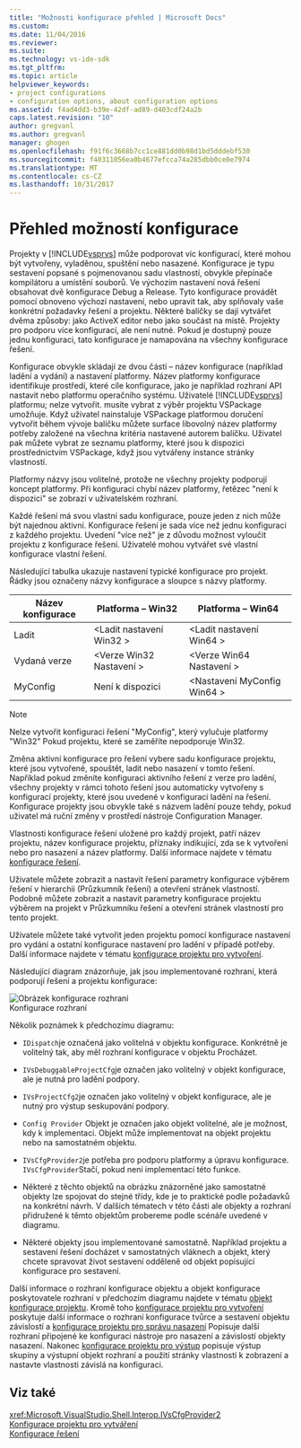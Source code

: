 ```yaml
---
title: "Možnosti konfigurace přehled | Microsoft Docs"
ms.custom: 
ms.date: 11/04/2016
ms.reviewer: 
ms.suite: 
ms.technology: vs-ide-sdk
ms.tgt_pltfrm: 
ms.topic: article
helpviewer_keywords:
- project configurations
- configuration options, about configuration options
ms.assetid: f4ad4dd3-b39e-42df-ad89-d403cdf24a2b
caps.latest.revision: "10"
author: gregvanl
ms.author: gregvanl
manager: ghogen
ms.openlocfilehash: f91f6c3668b7cc1ce881dd0b98d1bd5dddebf530
ms.sourcegitcommit: f40311056ea0b4677efcca74a285dbb0ce0e7974
ms.translationtype: MT
ms.contentlocale: cs-CZ
ms.lasthandoff: 10/31/2017
---
```

# <a name="configuration-options-overview"></a>Přehled možností konfigurace
Projekty v [!INCLUDE[vsprvs](../../code-quality/includes/vsprvs_md.md)] může podporovat víc konfigurací, které mohou být vytvořeny, vyladěnou, spuštění nebo nasazené. Konfigurace je typu sestavení popsané s pojmenovanou sadu vlastností, obvykle přepínače kompilátoru a umístění souborů. Ve výchozím nastavení nová řešení obsahovat dvě konfigurace Debug a Release. Tyto konfigurace provádět pomocí obnoveno výchozí nastavení, nebo upravit tak, aby splňovaly vaše konkrétní požadavky řešení a projektu. Některé balíčky se dají vytvářet dvěma způsoby: jako ActiveX editor nebo jako součást na místě. Projekty pro podporu více konfigurací, ale není nutné. Pokud je dostupný pouze jednu konfiguraci, tato konfigurace je namapována na všechny konfigurace řešení.  
  
 Konfigurace obvykle skládají ze dvou částí – název konfigurace (například ladění a vydání) a nastavení platformy. Název platformy konfigurace identifikuje prostředí, které cíle konfigurace, jako je například rozhraní API nastavit nebo platformu operačního systému. Uživatelé [!INCLUDE[vsprvs](../../code-quality/includes/vsprvs_md.md)] platformu; nelze vytvořit. musíte vybrat z výběr projektu VSPackage umožňuje. Když uživatel nainstaluje VSPackage platformou doručení vytvořit během vývoje balíčku můžete surface libovolný název platformy potřeby založené na všechna kritéria nastavené autorem balíčku. Uživatel pak můžete vybrat ze seznamu platformy, které jsou k dispozici prostřednictvím VSPackage, když jsou vytvářeny instance stránky vlastností.  
  
 Platformy názvy jsou volitelné, protože ne všechny projekty podporují koncept platformy. Při konfiguraci chybí název platformy, řetězec "není k dispozici" se zobrazí v uživatelském rozhraní.  
  
 Každé řešení má svou vlastní sadu konfigurace, pouze jeden z nich může být najednou aktivní. Konfigurace řešení je sada více než jednu konfiguraci z každého projektu. Uvedení "více než" je z důvodu možnost vyloučit projektu z konfigurace řešení. Uživatelé mohou vytvářet své vlastní konfigurace vlastní řešení.  
  
 Následující tabulka ukazuje nastavení typické konfigurace pro projekt. Řádky jsou označeny názvy konfigurace a sloupce s názvy platformy.  
  
|Název konfigurace|Platforma – Win32|Platforma – Win64|  
|------------------------|----------------------|----------------------|  
|Ladit|\<Ladit nastavení Win32 >|\<Ladit nastavení Win64 >|  
|Vydaná verze|\<Verze Win32 Nastavení >|\<Verze Win64 Nastavení >|  
|MyConfig|Není k dispozici|\<Nastavení MyConfig Win64 >|  
  
> [!NOTE]
>  Nelze vytvořit konfiguraci řešení "MyConfig", který vylučuje platformy "Win32" Pokud projektu, které se zaměříte nepodporuje Win32.  
  
 Změna aktivní konfigurace pro řešení vybere sadu konfigurace projektu, které jsou vytvořené, spouštět, ladit nebo nasazení v tomto řešení. Například pokud změníte konfiguraci aktivního řešení z verze pro ladění, všechny projekty v rámci tohoto řešení jsou automaticky vytvořeny s konfigurací projekty, které jsou uvedené v konfiguraci ladění na řešení. Konfigurace projekty jsou obvykle také s názvem ladění pouze tehdy, pokud uživatel má ruční změny v prostředí nástroje Configuration Manager.  
  
 Vlastnosti konfigurace řešení uložené pro každý projekt, patří název projektu, název konfigurace projektu, příznaky indikující, zda se k vytvoření nebo pro nasazení a název platformy. Další informace najdete v tématu [konfigurace řešení](../../extensibility/internals/solution-configuration.md).  
  
 Uživatele můžete zobrazit a nastavit řešení parametry konfigurace výběrem řešení v hierarchii (Průzkumník řešení) a otevření stránek vlastností. Podobně můžete zobrazit a nastavit parametry konfigurace projektu výběrem na projekt v Průzkumníku řešení a otevření stránek vlastností pro tento projekt.  
  
 Uživatele můžete také vytvořit jeden projektu pomocí konfigurace nastavení pro vydání a ostatní konfigurace nastavení pro ladění v případě potřeby. Další informace najdete v tématu [konfigurace projektu pro vytvoření](../../extensibility/internals/project-configuration-for-building.md).  
  
 Následující diagram znázorňuje, jak jsou implementované rozhraní, která podporují řešení a projektu konfigurace:  
  
 ![Obrázek konfigurace rozhraní](../../extensibility/internals/media/vsconfiginterfaces.gif "vsConfigInterfaces")  
Konfigurace rozhraní  
  
 Několik poznámek k předchozímu diagramu:  
  
-   `IDispatch`je označená jako volitelná v objektu konfigurace. Konkrétně je volitelný tak, aby měl rozhraní konfigurace v objektu Procházet.  
  
-   `IVsDebuggableProjectCfg`je označen jako volitelný v objekt konfigurace, ale je nutná pro ladění podpory.  
  
-   `IVsProjectCfg2`je označen jako volitelný v objekt konfigurace, ale je nutný pro výstup seskupování podpory.  
  
-   `Config Provider` Objekt je označen jako objekt volitelné, ale je možnost, kdy k implementaci. Objekt může implementovat na objekt projektu nebo na samostatném objektu.  
  
-   `IVsCfgProvider2`je potřeba pro podporu platformy a úpravu konfigurace. `IVsCfgProvider`Stačí, pokud není implementací této funkce.  
  
-   Některé z těchto objektů na obrázku znázorněné jako samostatné objekty lze spojovat do stejné třídy, kde je to praktické podle požadavků na konkrétní návrh. V dalších tématech v této části ale objekty a rozhraní přidružené k těmto objektům probereme podle scénáře uvedené v diagramu.  
  
-   Některé objekty jsou implementované samostatně. Například projektu a sestavení řešení docházet v samostatných vláknech a objekt, který chcete spravovat život sestavení odděleně od objekt popisující konfigurace pro sestavení.  
  
 Další informace o rozhraní konfigurace objektu a objekt konfigurace poskytovatele rozhraní v předchozím diagramu najdete v tématu [objekt konfigurace projektu](../../extensibility/internals/project-configuration-object.md). Kromě toho [konfigurace projektu pro vytvoření](../../extensibility/internals/project-configuration-for-building.md) poskytuje další informace o rozhraní konfigurace tvůrce a sestavení objektu závislostí a [konfigurace projektu pro správu nasazení](../../extensibility/internals/project-configuration-for-managing-deployment.md) Popisuje další rozhraní připojené ke konfiguraci nástroje pro nasazení a závislostí objekty nasazení. Nakonec [konfigurace projektu pro výstup](../../extensibility/internals/project-configuration-for-output.md) popisuje výstup skupiny a výstupní objekt rozhraní a použití stránky vlastností k zobrazení a nastavte vlastnosti závislá na konfiguraci.  
  
## <a name="see-also"></a>Viz také  
 <xref:Microsoft.VisualStudio.Shell.Interop.IVsCfgProvider2>   
 [Konfigurace projektu pro vytváření](../../extensibility/internals/project-configuration-for-building.md)   
 [Konfigurace řešení](../../extensibility/internals/solution-configuration.md)